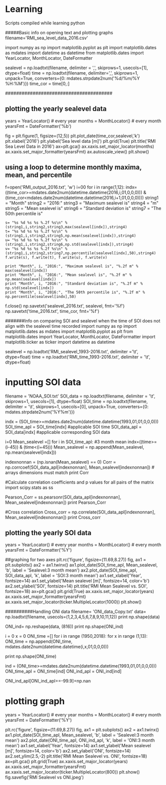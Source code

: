 # Learning
Scripts compiled while learning python

#####Basic info on opening text and plotting graphs
filename='RMI_sea_level_data_2016.csv'

import numpy as np
import matplotlib.pyplot as plt
import matplotlib.dates as mdates
import datetime as datetime
from matplotlib.dates import YearLocator, MonthLocator, DateFormatter

sealevel = np.loadtxt(filename, delimiter = ',', skiprows=1, usecols=[1], dtype=float)
time = np.loadtxt(filename, delimiter=',', skiprows=1, unpack=True, converters={0: mdates.strpdate2num('%d/%m/%Y %H:%M')})
time_cor = time[0,:]

#######################################
## plotting the yearly sealevel data
years = YearLocator()   # every year
months = MonthLocator()  # every month
yearsFmt = DateFormatter('%b')

fig = plt.figure(1, figsize=(12,5))
plt.plot_date(time_cor,sealevel,'k')
plt.xlabel('2016')
plt.ylabel('Sea level data [m]')
plt.grid(True)
plt.title('RMI Sea Level Data in 2016')
ax=plt.gca()
ax.xaxis.set_major_locator(months)
ax.xaxis.set_major_formatter(yearsFmt)
ax.autoscale_view()
plt.show()

## using a loop to determine monthly maxima, mean, and percentile
f=open('RMI_output_2016.txt', 'w')
i=00
for i in range(1,12):
    indx=((time_cor>=mdates.date2num(datetime.datetime(2016,i,01,0,0,0))) & (time_cor<mdates.date2num(datetime.datetime(2016,i+1,01,0,0,0))))
    string1 = "Month"
    string2 = "2016:"
    string3 = "Maximum sealevel is"
    string4 = "m"
    string5 = "Mean sealevel is"
    string6 = "Standard deviation is"
    string7 = "The 50th percentile is"
    
    s= "%s %d %s %s %.2f %s\n" %(string1,i,string2,string3,max(sealevel[indx]),string4)
    t= "%s %d %s %s %.2f %s\n" %(string1,i,string2,string5,np.mean(sealevel[indx]),string4)
    u= "%s %d %s %s %.2f %s\n" %(string1,i,string2,string6,np.std(sealevel[indx]),string4)
    v= "%s %d %s %s %.2f %s\n" %(string1,i,string2,string7,np.percentile(sealevel[indx],50),string4)
    f.write(s), f.write(t), f.write(u), f.write(v)
    
    print "Month", i, "2016:", "Maximum sealevel is", "%.2f m" % max(sealevel[indx])
    print "Month", i, "2016:", "Mean sealevel is", "%.2f m" % np.mean(sealevel[indx])
    print "Month", i, "2016:", "Standard deviation is", "%.2f m" % np.std(sealevel[indx])
    print "Month", i, "2016:", "The 50th percentile is", "%.2f m" % np.percentile(sealevel[indx],50)

f.close()
np.savetxt('sealevel_2016.txt', sealevel, fmt='%f')
np.savetxt('time_2016.txt', time_cor, fmt='%f')

#######Info on comparing SOI and sealevel when the time of SOI does not align with the sealevel time recorded
import numpy as np
import matplotlib.dates as mdates
import matplotlib.pyplot as plt
from matplotlib.dates import YearLocator, MonthLocator, DateFormatter
import matplotlib.ticker as ticker
import datetime as datetime

sealevel = np.loadtxt('RMI_sealevel_1993-2016.txt', delimiter ='\t', dtype=float)
time = np.loadtxt('RMI_time_1993-2016.txt', delimiter = '\t', dtype=float)

# inputting SOI data
filename = 'NOAA_SOI.txt'
SOI_data = np.loadtxt(filename, delimiter = '\t', skiprows=1, usecols=[1], dtype=float)
SOI_time = np.loadtxt(filename, delimiter = '\t', skiprows=1, usecols=[0], unpack=True, converters={0: mdates.strpdate2num('%Y%m')})

indx = (SOI_time>=mdates.date2num(datetime.datetime(1993,01,01,0,0,0)))
SOI_time_apl = SOI_time[indx] #applicable SOI time
SOI_data_apl = SOI_data[indx] #applicable corresponding SOI data

i=0
Mean_sealevel =[]
for i in SOI_time_apl:
    #3 month mean
    indx=((time>=(i-45)) & (time<(i+45)))
    Mean_sealevel = np.append(Mean_sealevel, np.mean(sealevel[indx]))
    
indexnonnan = (np.isnan(Mean_sealevel) == 0)
Corr = np.corrcoef(SOI_data_apl[indexnonnan], Mean_sealevel[indexnonnan]) # arrays dimensions must match
print Corr

#Calculate correlation coefficients and p values for all pairs of the matrix
import scipy.stats as ss

Pearson_Corr = ss.pearsonr(SOI_data_apl[indexnonnan], Mean_sealevel[indexnonnan])
print Pearson_Corr

#Cross correlation
Cross_corr = np.correlate(SOI_data_apl[indexnonnan], Mean_sealevel[indexnonnan])
print Cross_corr

## plotting the yearly SOI data
years = YearLocator()   # every year
months = MonthLocator()  # every month
yearsFmt = DateFormatter('%Y')

##graphing for two axes
plt.rc('figure', figsize=(11.69,8.27))
fig, ax1 = plt.subplots()
ax2 = ax1.twinx()
ax1.plot_date(SOI_time_apl, Mean_sealevel, 'b', label = 'Sealevel:3 month mean')
ax2.plot_date(SOI_time_apl, SOI_data_apl, 'k', label = 'SOI:3 month mean')
ax1.set_xlabel('Year', fontsize=14)
ax1.set_ylabel('Mean sealevel [m]', fontsize=14, color='b')
ax2.set_ylabel('SOI', fontsize=14)
plt.title('RMI Mean Sealevel vs. SOI', fontsize=18)
ax=plt.gca()
plt.grid(True)
ax.xaxis.set_major_locator(years)
ax.xaxis.set_major_formatter(yearsFmt)
ax.xaxis.set_major_locator(ticker.MultipleLocator(1000))
plt.show()

##########Handling ONI data
filename= 'ONI_data_Copy.txt'
data= np.loadtxt(filename, usecols=(1,2,3,4,5,6,7,8,9,10,11,12))
print np.shape(data)

ONI_ind= np.reshape(data, (816))
print np.shape(ONI_ind)

i = 0
x = 0
ONI_time =[]
for i in range (1950,2018):
    for x in range (1,13):
        ONI_time = np.append(ONI_time, mdates.date2num(datetime.datetime(i,x,01,0,0,0)))

print np.shape(ONI_time)

ind = (ONI_time>=mdates.date2num(datetime.datetime(1993,01,01,0,0,0)))
ONI_time_apl = ONI_time[ind]
ONI_ind_apl = ONI_ind[ind]

ONI_ind_apl[ONI_ind_apl==-99.9]=np.nan

# plotting graph
years = YearLocator()   # every year
months = MonthLocator()  # every month
yearsFmt = DateFormatter('%Y')

plt.rc('figure', figsize=(11.69,8.27))
fig, ax1 = plt.subplots()
ax2 = ax1.twinx()
ax1.plot_date(SOI_time_apl, Mean_sealevel, 'b', label = 'Sealevel:3 month mean')
ax2.plot_date(ONI_time_apl, ONI_ind_apl, 'k', label = 'ONI:3 month mean')
ax1.set_xlabel('Year', fontsize=14)
ax1.set_ylabel('Mean sealevel [m]', fontsize=14, color='b')
ax2.set_ylabel('ONI', fontsize=14)
ax2.set_ylim(2.5,-2)
plt.title('RMI Mean Sealevel vs. ONI', fontsize=18)
ax=plt.gca()
plt.grid(True)
ax.xaxis.set_major_locator(years)
ax.xaxis.set_major_formatter(yearsFmt)
ax.xaxis.set_major_locator(ticker.MultipleLocator(800))
plt.show()
fig.savefig('RMI Sealevel vs ONI.jpeg')
